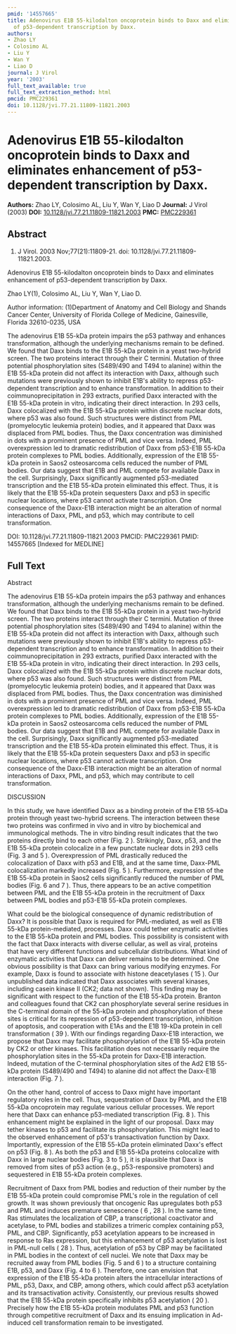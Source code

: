 ```yaml
---
pmid: '14557665'
title: Adenovirus E1B 55-kilodalton oncoprotein binds to Daxx and eliminates enhancement
  of p53-dependent transcription by Daxx.
authors:
- Zhao LY
- Colosimo AL
- Liu Y
- Wan Y
- Liao D
journal: J Virol
year: '2003'
full_text_available: true
full_text_extraction_method: html
pmcid: PMC229361
doi: 10.1128/jvi.77.21.11809-11821.2003
---
```


# Adenovirus E1B 55-kilodalton oncoprotein binds to Daxx and eliminates enhancement of p53-dependent transcription by Daxx.
**Authors:** Zhao LY, Colosimo AL, Liu Y, Wan Y, Liao D
**Journal:** J Virol (2003)
**DOI:** [10.1128/jvi.77.21.11809-11821.2003](https://doi.org/10.1128/jvi.77.21.11809-11821.2003)
**PMC:** [PMC229361](https://www.ncbi.nlm.nih.gov/pmc/articles/PMC229361/)

## Abstract

1. J Virol. 2003 Nov;77(21):11809-21. doi: 10.1128/jvi.77.21.11809-11821.2003.

Adenovirus E1B 55-kilodalton oncoprotein binds to Daxx and eliminates 
enhancement of p53-dependent transcription by Daxx.

Zhao LY(1), Colosimo AL, Liu Y, Wan Y, Liao D.

Author information:
(1)Department of Anatomy and Cell Biology and Shands Cancer Center, University 
of Florida College of Medicine, Gainesville, Florida 32610-0235, USA

The adenovirus E1B 55-kDa protein impairs the p53 pathway and enhances 
transformation, although the underlying mechanisms remain to be defined. We 
found that Daxx binds to the E1B 55-kDa protein in a yeast two-hybrid screen. 
The two proteins interact through their C termini. Mutation of three potential 
phosphorylation sites (S489/490 and T494 to alanine) within the E1B 55-kDa 
protein did not affect its interaction with Daxx, although such mutations were 
previously shown to inhibit E1B's ability to repress p53-dependent transcription 
and to enhance transformation. In addition to their coimmunoprecipitation in 293 
extracts, purified Daxx interacted with the E1B 55-kDa protein in vitro, 
indicating their direct interaction. In 293 cells, Daxx colocalized with the E1B 
55-kDa protein within discrete nuclear dots, where p53 was also found. Such 
structures were distinct from PML (promyelocytic leukemia protein) bodies, and 
it appeared that Daxx was displaced from PML bodies. Thus, the Daxx 
concentration was diminished in dots with a prominent presence of PML and vice 
versa. Indeed, PML overexpression led to dramatic redistribution of Daxx from 
p53-E1B 55-kDa protein complexes to PML bodies. Additionally, expression of the 
E1B 55-kDa protein in Saos2 osteosarcoma cells reduced the number of PML bodies. 
Our data suggest that E1B and PML compete for available Daxx in the cell. 
Surprisingly, Daxx significantly augmented p53-mediated transcription and the 
E1B 55-kDa protein eliminated this effect. Thus, it is likely that the E1B 
55-kDa protein sequesters Daxx and p53 in specific nuclear locations, where p53 
cannot activate transcription. One consequence of the Daxx-E1B interaction might 
be an alteration of normal interactions of Daxx, PML, and p53, which may 
contribute to cell transformation.

DOI: 10.1128/jvi.77.21.11809-11821.2003
PMCID: PMC229361
PMID: 14557665 [Indexed for MEDLINE]

## Full Text

Abstract

The
 adenovirus E1B 55-kDa protein impairs the p53 pathway and enhances
 transformation, although the underlying mechanisms remain to be
 defined. We found that Daxx binds to the E1B 55-kDa protein in a yeast
 two-hybrid screen. The two proteins interact through their C termini.
 Mutation of three potential phosphorylation sites (S489/490 and T494 to
 alanine) within the E1B 55-kDa protein did not affect its interaction
 with Daxx, although such mutations were previously shown to inhibit
 E1B's ability to repress p53-dependent transcription and to
 enhance transformation. In addition to their coimmunoprecipitation in
 293 extracts, purified Daxx interacted with the E1B 55-kDa protein in
 vitro, indicating their direct interaction. In 293 cells, Daxx
 colocalized with the E1B 55-kDa protein within discrete nuclear dots,
 where p53 was also found. Such structures were distinct from PML
 (promyelocytic leukemia protein) bodies, and it appeared that Daxx was
 displaced from PML bodies. Thus, the Daxx concentration was diminished
 in dots with a prominent presence of PML and vice versa. Indeed, PML
 overexpression led to dramatic redistribution of Daxx from
 p53-E1B 55-kDa protein complexes to PML bodies. Additionally,
 expression of the E1B 55-kDa protein in Saos2 osteosarcoma cells
 reduced the number of PML bodies. Our data suggest that E1B and PML
 compete for available Daxx in the cell. Surprisingly, Daxx
 significantly augmented p53-mediated transcription and the E1B 55-kDa
 protein eliminated this effect. Thus, it is likely that the E1B 55-kDa
 protein sequesters Daxx and p53 in specific nuclear locations, where
 p53 cannot activate transcription. One consequence of the Daxx-E1B
 interaction might be an alteration of normal interactions of Daxx, PML,
 and p53, which may contribute to cell
 transformation.

DISCUSSION

In
 this study, we have identified Daxx as a binding protein of the E1B
 55-kDa protein through yeast two-hybrid screens. The interaction
 between these two proteins was confirmed in vivo and in vitro by
 biochemical and immunological methods. The in vitro binding result
 indicates that the two proteins directly bind to each other (Fig. 2 ). Strikingly, Daxx, p53,
 and the E1B 55-kDa protein colocalize in a few punctate nuclear dots in
 293 cells (Fig. 3 and 5 ). Overexpression of PML
 drastically reduced the colocalization of Daxx with p53 and E1B, and at
 the same time, Daxx-PML colocalization markedly increased (Fig. 5 ). Furthermore,
 expression of the E1B 55-kDa protein in Saos2 cells significantly
 reduced the number of PML bodies (Fig. 6 and 7 ). Thus, there appears to
 be an active competition between PML and the E1B 55-kDa protein in the
 recruitment of Daxx between PML bodies and p53-E1B 55-kDa
 protein complexes.

What could be the biological consequence of
 dynamic redistribution of Daxx? It is possible that Daxx is required
 for PML-mediated, as well as E1B 55-kDa protein-mediated,
 processes. Daxx could tether enzymatic activities to the E1B 55-kDa
 protein and PML bodies. This possibility is consistent with the fact
 that Daxx interacts with diverse cellular, as well as viral, proteins
 that have very different functions and subcellular distributions. What
 kind of enzymatic activities that Daxx can deliver remains to be
 determined. One obvious possibility is that Daxx can bring various
 modifying enzymes. For example, Daxx is found to associate with histone
 deacetylases ( 15 ). Our
 unpublished data indicated that Daxx associates with several kinases,
 including casein kinase II (CK2; data not shown). This finding may be
 significant with respect to the function of the E1B 55-kDa protein.
 Branton and colleagues found that CK2 can phosphorylate several serine
 residues in the C-terminal domain of the 55-kDa protein and
 phosphorylation of these sites is critical for its repression of
 p53-dependent transcription, inhibition of apoptosis, and cooperation
 with E1As and the E1B 19-kDa protein in cell transformation
 ( 39 ). With our findings
 regarding Daxx-E1B interaction, we propose that Daxx may facilitate
 phosphorylation of the E1B 55-kDa protein by CK2 or other kinases. This
 facilitation does not necessarily require the phosphorylation sites in
 the 55-kDa protein for Daxx-E1B interaction. Indeed, mutation of the
 C-terminal phosphorylation sites of the Ad2 E1B 55-kDa protein
 (S489/490 and T494) to alanine did not affect the Daxx-E1B interaction
 (Fig. 7 ).

On the
 other hand, control of access to Daxx might have important regulatory
 roles in the cell. Thus, sequestration of Daxx by PML and the E1B
 55-kDa oncoprotein may regulate various cellular processes. We report
 here that Daxx can enhance p53-mediated transcription (Fig. 8 ). This enhancement might
 be explained in the light of our proposal. Daxx may tether kinases to
 p53 and facilitate its phosphorylation. This might lead to the observed
 enhancement of p53's transactivation function by Daxx.
 Importantly, expression of the E1B 55-kDa protein eliminated
 Daxx's effect on p53 (Fig. 8 ). As both the p53 and
 E1B 55-kDa proteins colocalize with Daxx in large nuclear bodies (Fig. 3 to 5 ), it is plausible that
 Daxx is removed from sites of p53 action (e.g., p53-responsive
 promoters) and sequestered in E1B 55-kDa protein
 complexes.

Recruitment of Daxx from PML bodies and reduction of
 their number by the E1B 55-kDa protein could compromise PML's role
 in the regulation of cell growth. It was shown previously that
 oncogenic Ras upregulates both p53 and PML and induces premature
 senescence ( 6 , 28 ). In the same time,
 Ras stimulates the localization of CBP, a transcriptional coactivator
 and acetylase, to PML bodies and stabilizes a trimeric complex
 containing p53, PML, and CBP. Significantly, p53 acetylation appears to
 be increased in response to Ras expression, but this enhancement of p53
 acetylation is lost in PML-null cells
 ( 28 ). Thus, acetylation
 of p53 by CBP may be facilitated in PML bodies in the context of cell
 nuclei. We note that Daxx may be recruited away from PML bodies (Fig. 5 and 6 ) to a structure
 containing E1B, p53, and Daxx (Fig. 4 to 6 ). Therefore, one can
 envision that expression of the E1B 55-kDa protein alters the
 intracellular interactions of PML, p53, Daxx, and CBP, among others,
 which could affect p53 acetylation and its transactivation activity.
 Consistently, our previous results showed that the E1B 55-kDa protein
 specifically inhibits p53 acetylation
 ( 20 ). Precisely how the
 E1B 55-kDa protein modulates PML and p53 function through competitive
 recruitment of Daxx and its ensuing implication in Ad-induced cell
 transformation remain to be investigated.
